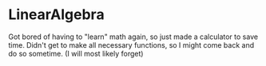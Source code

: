 # LinearAlgebra
Got bored of having to "learn" math again, so just made a calculator to save time. Didn't get to make all necessary functions, so I might come back and do so sometime. (I will most likely forget)
